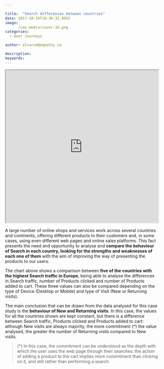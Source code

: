 ```yaml
---

title:  "Search differences between countries"
date: 2017-10-16T16:36:32.895Z
image:
      /cms_media/cover-16.png
categories:
  - User Journeys

author: alvarod@empathy.co

description:
keywords:
---
```

<div class="col-sm-12" align="center">
	<iframe src="https://www.imagineyourdata.com/datavis/iyd-countries-deskvsmob-newvsrec/" width="100%" height="505" framebimg-order="1" webkitallowfullscreen mozallowfullscreen allowfullscreen></iframe>
</div>

A large number of online shops and services work across several countries and continents, offering different products to their customers and, in some cases, using even different web pages and online sales platforms. This fact presents the need and opportunity to analyse and **compare the behaviour of Search in each country, looking for the strengths and weaknesses of each one of them** with the aim of improving the way of presenting the products to our users.

The chart above shows a comparison between **five of the countries with the highest Search traffic in Europe**, being able to analyse the differences in Search traffic, number of Products clicked and number of Products added to cart. These three values ​​can also be compared depending on the type of Device (Desktop or Mobile) and type of Visit (New or Returning visits).

The main conclusion that can be drawn from the data analysed for this case study is the **behaviour of New and Returning visits**. In this case, the values ​​for all the countries shown are kept constant, but there is a difference between Search traffic, Products clicked and Products added to cart: although New visits are always majority, the more commitment (*) the value analysed, the greater the number of Returning visits compared to New visits.

> (*) In this case, the commitment can be understood as the depth with which the user uses the web page through their searches: the action of adding a product to the cart implies more commitment than clicking on it, and still rather than performing a search. 
